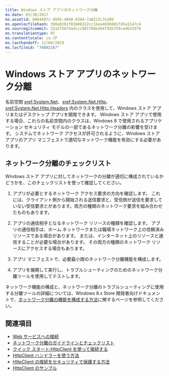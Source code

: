 ```yaml
---
title: Windows ストア アプリのネットワーク分離
ms.date: 03/30/2017
ms.assetid: b064497c-d956-46b8-838d-7a0223c7e200
ms.openlocfilehash: 390a0281f03b08322cc1bee469b601fd5a1547c4
ms.sourcegitcommit: 32a575bf4adccc901f00e264f92b759ced633379
ms.translationtype: HT
ms.contentlocale: ja-JP
ms.lasthandoff: 12/04/2019
ms.locfileid: "74802167"
---
```

# <a name="network-isolation-for-windows-store-apps"></a>Windows ストア アプリのネットワーク分離

名前空間 <xref:System.Net>、<xref:System.Net.Http>、<xref:System.Net.Http.Headers> 内のクラスを使用して、Windows ストア アプリまたはデスクトップ アプリを開発できます。 Windows ストア アプリで使用する場合、これらの名前空間内のクラスは、Windows 8 で使用されるアプリケーション セキュリティ モデルの一部であるネットワーク分離の影響を受けます。 システムでネットワーク アクセスが許可されるように、Windows ストア アプリのアプリ マニフェストで適切なネットワーク機能を有効にする必要があります。  
  
## <a name="checklist-for-network-isolation"></a>ネットワーク分離のチェックリスト  

Windows ストア アプリに対してネットワークの分離が適切に構成されているかどうかを、このチェックリストを使って確認してください。  
  
1. アプリが必要とするネットワーク アクセス要求の方向を確認します。 これには、クライアント側から開始される送信要求と、受信側が送信を要求していない受信要求とがあります。両方の種類のネットワーク要求を組み合わせたものもあります。  
  
2. アプリの通信相手となるネットワーク リソースの種類を確認します。 アプリの通信相手は、ホーム ネットワークまたは職場ネットワーク上の信頼済みリソースである場合があります。 または、インターネット上のリソースと通信することが必要な場合があります。 その両方の種類のネットワーク リソースにアクセスする場合もあります。  
  
3. アプリ マニフェストで、必要最小限のネットワーク分離機能を構成します。  
  
4. アプリを展開して実行し、トラブルシューティングのためのネットワーク分離ツールを使用してテストします。  
  
ネットワーク機能の構成と、ネットワーク分離のトラブルシューティングに使用する分離ツールの詳細については、Windows 8.x Store 開発者向けドキュメントで、[ネットワーク分離の機能を構成する方法](https://docs.microsoft.com/previous-versions/windows/apps/hh770532(v=win.10))に関するページを参照してください。
  
## <a name="see-also"></a>関連項目

- [Web サービスへの接続](https://docs.microsoft.com/previous-versions/windows/apps/hh761504(v=win.10))
- [ネットワーク分離のガイドラインとチェックリスト](https://docs.microsoft.com/previous-versions/windows/apps/hh770532(v=win.10))
- [クイック スタート:HttpClient を使って接続する](https://docs.microsoft.com/previous-versions/windows/apps/hh781239(v=win.10))
- [HttpClient ハンドラーを使う方法](https://docs.microsoft.com/previous-versions/windows/apps/hh781241(v=win.10))
- [HttpClient の接続をセキュリティで保護する方法](https://docs.microsoft.com/previous-versions/windows/apps/hh781240(v=win.10))
- [HttpClient のサンプル](https://code.msdn.microsoft.com/windowsapps/HttpClient-sample-55700664)
